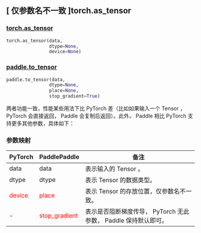 ## [ 仅参数名不一致 ]torch.as_tensor
### [torch.as_tensor](https://pytorch.org/docs/stable/generated/torch.as_tensor.html#torch.as_tensor)

```python
torch.as_tensor(data,
                dtype=None,
                device=None)
```

### [paddle.to_tensor](https://www.paddlepaddle.org.cn/documentation/docs/zh/develop/api/paddle/to_tensor_cn.html#to-tensor)

```python
paddle.to_tensor(data,
                dtype=None,
                place=None,
                stop_gradient=True)
```

两者功能一致，性能某些用法下比 PyTorch 差（比如如果输入一个 Tensor ， PyTorch 会直接返回， Paddle 会复制后返回）。此外， Paddle 相比 PyTorch 支持更多其他参数，具体如下：
### 参数映射
| PyTorch       | PaddlePaddle | 备注                                                   |
| ------------- | ------------ | ------------------------------------------------------ |
| data          | data         | 表示输入的 Tensor 。                                     |
| dtype           | dtype            | 表示 Tensor 的数据类型。               |
| <font color='red'> device </font>           | <font color='red'> place </font>            | 表示 Tensor 的存放位置，仅参数名不一致。               |
| -           | <font color='red'> stop_gradient </font>            | 表示是否阻断梯度传导， PyTorch 无此参数， Paddle 保持默认即可。             |

